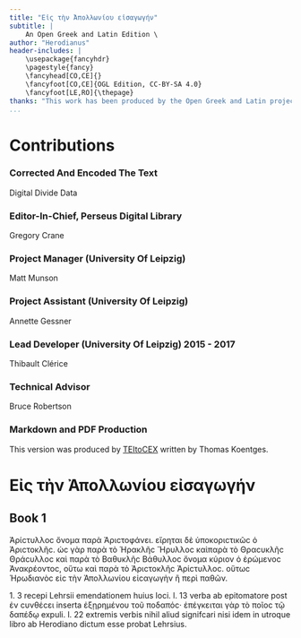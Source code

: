 ```yaml
---
title: "Εἰς τὴν Ἀπολλωνίου εἰσαγωγήν"
subtitle: |
	An Open Greek and Latin Edition \ 
author: "Herodianus"
header-includes: | 
	\usepackage{fancyhdr}
	\pagestyle{fancy}
	\fancyhead[CO,CE]{}
	\fancyfoot[CO,CE]{OGL Edition, CC-BY-SA 4.0}
	\fancyfoot[LE,RO]{\thepage}
thanks: "This work has been produced by the Open Greek and Latin project through the help of volunteers. See contributions for details."
...
```


# Contributions


### Corrected And Encoded The Text

Digital Divide Data  
  
### Editor-In-Chief, Perseus Digital Library

Gregory Crane  
  
### Project Manager (University Of Leipzig)

Matt Munson  
  
### Project Assistant (University Of Leipzig)

Annette Gessner  
  
### Lead Developer (University Of Leipzig) 2015 - 2017

Thibault Clérice  
  
### Technical Advisor

Bruce Robertson  
  
### Markdown and PDF Production

This version was produced by [TEItoCEX](https://github.com/ThomasK81/TEItoCEX) written by Thomas Koentges.

# Εἰς τὴν Ἀπολλωνίου εἰσαγωγήν

## Book 1

<p>Ἀρίϲτυλλοϲ ὄνομα παρὰ Ἀριϲτοφάνει. εἴρηται δὲ
ὑποκοριϲτικῶϲ ὁ Ἀριϲτοκλῆϲ. ὡϲ γὰρ παρὰ τὸ Ἡρακλῆϲ Ἥρυλλοϲ καὶπαρὰ
τὸ Θραϲυκλῆϲ Θράϲυλλοϲ καὶ παρὰ τὸ Βαθυκλῆϲ Βάθυλλοϲ ὄνομα
κύριον ὁ ἐρώμενοϲ Ἀνακρέοντοϲ, οὕτω καὶ παρὰ τὸ Ἀριϲτοκλῆϲ Ἀρίϲτυλλοϲ. <lb n="20"/>
οὕτωϲ Ἡρωδιανὸϲ εἰϲ τὴν Ἀπολλωνίου εἰϲαγωγὴν ἢ
περὶ παθῶν.</p>
<note type="footnote">1. 3 recepi Lehrsii emendationem huius loci. l. 13 verba ab epitomatore
post ἐν ϲυνθέϲει inserta ἐξῃρημένου τοῦ ποδαπόϲ· ἐπέγκειται γὰρ τὸ ποῖοϲ τῷ
δαπέδῳ expuli. l. 22 extremis verbis nihil aliud signifcari nisi idem in utroque
libro ab Herodiano dictum esse probat Lehrsius.</note>

